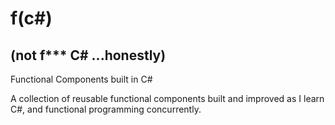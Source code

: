 # f(c#)
## (not f\*** C# ...honestly)

Functional Components built in C#

A collection of reusable functional components built and improved as I learn C#, and functional programming concurrently.
